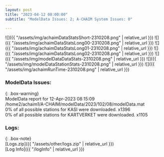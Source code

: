 ```yaml
---
layout: post
title: "2023-04-12 08:00:00"
subtitle: "ModelData Issues: 2; A-CHAIM System Issues: 0"

---
```


![]({{ "/assets/img/achaimDataStatsShort-2310208.png" | relative_url }})
![]({{ "/assets/img/achaimDataStatsLong00-2310208.png" | relative_url }})
![]({{ "/assets/img/achaimDataStatsLong01-2310208.png" | relative_url }})
![]({{ "/assets/img/achaimDataStatsLong02-2310208.png" | relative_url }})
![]({{ "/assets/img/modelDataDataStats-2310208.png" | relative_url }})
![]({{ "/assets/img/modelDataStationStats-2310208.png" | relative_url }})
![]({{ "/assets/img/achaimRunTime-2310208.png" | relative_url }})


### ModelData Issues:  
  
{: .box-warning}  
 ModelData report for 12-Apr-2023 08:15:09   
 /home2/achaim1/A-CHAIM/modelData/2023/102/08/modelData.mat   
 0% of all possible stations for KASI were downloaded. x1396   
 0% of all possible stations for KARTVERKET were downloaded. x1105   
  


### Logs:  
  
{: .box-note}  
[Logs.zip]({{ "/assets/other/logs.zip" | relative_url }})  
[Log Info]({{ "/logInfo" | relative_url }})  
